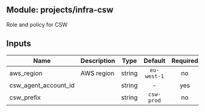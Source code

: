 ## Module: projects/infra-csw

Role and policy for CSW


## Inputs

| Name | Description | Type | Default | Required |
|------|-------------|:----:|:-----:|:-----:|
| aws_region | AWS region | string | `eu-west-1` | no |
| csw_agent_account_id |  | string | - | yes |
| csw_prefix |  | string | `csw-prod` | no |

